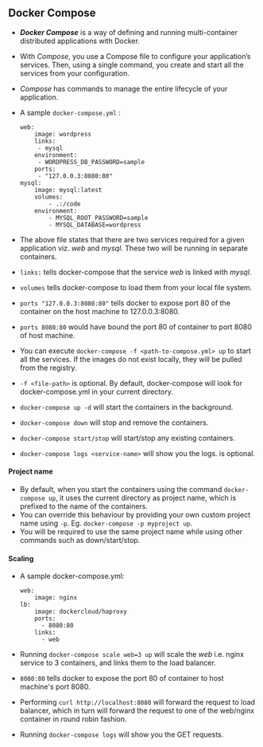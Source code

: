 ## Docker Compose

* ***Docker Compose*** is a way of defining and running multi-container distributed applications with Docker.
* With *Compose*, you use a Compose file to configure your application’s services. Then, using a single command, you create and start all the services from your configuration.
* *Compose* has commands to manage the entire lifecycle of your application.
* A sample `docker-compose.yml` :

  ```
  web:
      image: wordpress
      links:
       - mysql
      environment:
       - WORDPRESS_DB_PASSWORD=sample
      ports:
       - "127.0.0.3:8080:80"
  mysql:
      image: mysql:latest
      volumes:
          - .:/code
      environment:
          - MYSQL_ROOT_PASSWORD=sample
          - MYSQL_DATABASE=wordpress
  ```

* The above file states that there are two services required for a given application viz. *web* and *mysql*. These two will be running in separate containers.
* `links:` tells docker-compose that the service *web* is linked with *mysql*.
* `volumes` tells docker-compose to load them from your local file system.
* `ports "127.0.0.3:8080:80"` tells docker to expose port 80 of the container on the host machine to 127.0.0.3:8080.
* `ports 8080:80` would have bound the port 80 of container to port 8080 of host machine.

* You can execute `docker-compose -f <path-to-compose.yml> up` to start all the services. If the images do not exist locally, they will be pulled from the registry.
* `-f <file-path>` is optional. By default, docker-compose will look for docker-compose.yml in your current directory.
* `docker-compose up -d` will start the containers in the background.
* `docker-compose down` will stop and remove the containers.
* `docker-compose start/stop` will start/stop any existing containers.
* `docker-compose logs <service-name>` will show you the logs. <service-name> is optional.

#### Project name
* By default, when you start the containers using the command `docker-compose up`, it uses the current directory as project name, which is prefixed to the name of the containers.
* You can override this behaviour by providing your own custom project name using `-p`. Eg. `docker-compose -p myproject up`.
* You will be required to use the same project name while using other commands such as down/start/stop.

#### Scaling

* A sample docker-compose.yml:
  ```
  web:
      image: nginx
  lb:
      image: dockercloud/haproxy
      ports:
        - 8080:80
      links:
        - web
  ```

* Running `docker-compose scale web=3 up` will scale the *web* i.e. nginx service to 3 containers, and links them to the load balancer.
* `8080:80` tells docker to expose the port 80 of container to host machine's port 8080.
* Performing `curl http://localhost:8080` will forward the request to load balancer, which in turn will forward the request to one of the web/nginx container in round robin fashion.
* Running `docker-compose logs` will show you the GET requests.
